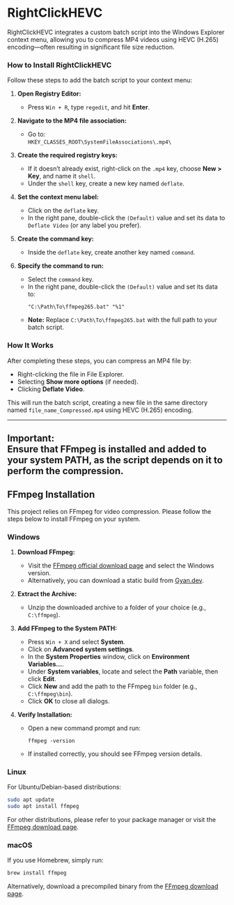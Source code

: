 # RightClickHEVC

RightClickHEVC integrates a custom batch script into the Windows Explorer context menu, allowing you to compress MP4 videos using HEVC (H.265) encoding—often resulting in significant file size reduction.

### How to Install RightClickHEVC

Follow these steps to add the batch script to your context menu:

1. **Open Registry Editor:**
   - Press `Win + R`, type `regedit`, and hit **Enter**.

2. **Navigate to the MP4 file association:**
   - Go to:  
     `HKEY_CLASSES_ROOT\SystemFileAssociations\.mp4\`

3. **Create the required registry keys:**
   - If it doesn’t already exist, right-click on the `.mp4` key, choose **New > Key**, and name it `shell`.
   - Under the `shell` key, create a new key named `deflate`.

4. **Set the context menu label:**
   - Click on the `deflate` key.
   - In the right pane, double-click the `(Default)` value and set its data to `Deflate Video` (or any label you prefer).

5. **Create the command key:**
   - Inside the `deflate` key, create another key named `command`.

6. **Specify the command to run:**
   - Select the `command` key.
   - In the right pane, double-click the `(Default)` value and set its data to:
     ```
     "C:\Path\To\ffmpeg265.bat" "%1"
     ```
   - **Note:** Replace `C:\Path\To\ffmpeg265.bat` with the full path to your batch script.

### How It Works

After completing these steps, you can compress an MP4 file by:
- Right-clicking the file in File Explorer.
- Selecting **Show more options** (if needed).
- Clicking **Deflate Video**.

This will run the batch script, creating a new file in the same directory named `file_name_Compressed.mp4` using HEVC (H.265) encoding.

---

**Important:**  
Ensure that FFmpeg is installed and added to your system PATH, as the script depends on it to perform the compression.
---

## FFmpeg Installation

This project relies on FFmpeg for video compression. Please follow the steps below to install FFmpeg on your system.

### Windows

1. **Download FFmpeg:**
   - Visit the [FFmpeg official download page](https://ffmpeg.org/download.html) and select the Windows version.
   - Alternatively, you can download a static build from [Gyan.dev](https://www.gyan.dev/ffmpeg/builds/).

2. **Extract the Archive:**
   - Unzip the downloaded archive to a folder of your choice (e.g., `C:\ffmpeg`).

3. **Add FFmpeg to the System PATH:**
   - Press `Win + X` and select **System**.
   - Click on **Advanced system settings**.
   - In the **System Properties** window, click on **Environment Variables...**.
   - Under **System variables**, locate and select the **Path** variable, then click **Edit**.
   - Click **New** and add the path to the FFmpeg `bin` folder (e.g., `C:\ffmpeg\bin`).
   - Click **OK** to close all dialogs.

4. **Verify Installation:**
   - Open a new command prompt and run:
     ```batch
     ffmpeg -version
     ```
   - If installed correctly, you should see FFmpeg version details.

### Linux

For Ubuntu/Debian-based distributions:
```bash
sudo apt update
sudo apt install ffmpeg
```
For other distributions, please refer to your package manager or visit the [FFmpeg download page](https://ffmpeg.org/download.html).

### macOS

If you use Homebrew, simply run:
```bash
brew install ffmpeg
```
Alternatively, download a precompiled binary from the [FFmpeg download page](https://ffmpeg.org/download.html).
